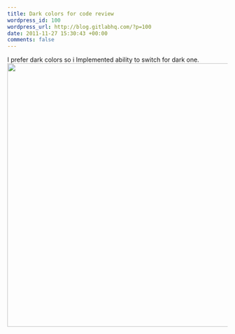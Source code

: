 ```yaml
--- 
title: Dark colors for code review
wordpress_id: 100
wordpress_url: http://blog.gitlabhq.com/?p=100
date: 2011-11-27 15:30:43 +00:00
comments: false
---
```

I prefer dark colors so i Implemented ability to switch for dark one.
<a href="http://blog.gitlabhq.com/wp-content/uploads/2011/11/11715191.png"><img src="http://blog.gitlabhq.com/wp-content/uploads/2011/11/11715191.png" alt="" title="1171519" width="602" class="aligncenter size-full wp-image-101" /></a>
